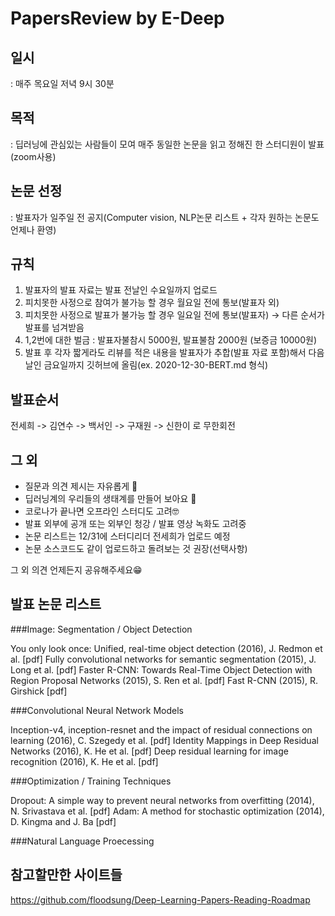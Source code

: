 # PapersReview by E-Deep

## 일시 
: 매주 목요일 저녁 9시 30분

## 목적
: 딥러닝에 관심있는 사람들이 모여 매주 동일한 논문을 읽고 정해진 한 스터디원이 발표(zoom사용)

## 논문 선정 
: 발표자가 일주일 전 공지(Computer vision, NLP논문 리스트 + 각자 원하는 논문도 언제나 환영)

## 규칙
1. 발표자의 발표 자료는 발표 전날인 수요일까지 업로드
2. 피치못한 사정으로 참여가 불가능 할 경우 월요일 전에 통보(발표자 외)
3. 피치못한 사정으로 발표가 불가능 할 경우 일요일 전에 통보(발표자) → 다른 순서가 발표를 넘겨받음
4. 1,2번에 대한 벌금 : 발표자불참시 5000원, 발표불참 2000원 (보증금 10000원)
5. 발표 후 각자 짧게라도 리뷰를 적은 내용을 발표자가 추합(발표 자료 포함)해서 다음날인 금요일까지 깃허브에 올림(ex. 2020-12-30-BERT.md 형식)

## 발표순서
전세희 -> 김연수 -> 백서인 -> 구재원 -> 신한이 로 무한회전 

## 그 외

- 질문과 의견 제시는 자유롭게 🧐
- 딥러닝계의 우리들의 생태계를 만들어 보아요 🤪
- 코로나가 끝나면 오프라인 스터디도 고려🤓
- 발표 외부에 공개 또는 외부인 청강 / 발표 영상 녹화도 고려중
- 논문 리스트는 12/31에 스터디리더 전세희가 업로드 예정
- 논문 소스코드도 같이 업로드하고 돌려보는 것 권장(선택사항)


그 외 의견 언제든지 공유해주세요😁

## 발표 논문 리스트

###Image: Segmentation / Object Detection

You only look once: Unified, real-time object detection (2016), J. Redmon et al. [pdf]
Fully convolutional networks for semantic segmentation (2015), J. Long et al. [pdf]
Faster R-CNN: Towards Real-Time Object Detection with Region Proposal Networks (2015), S. Ren et al. [pdf]
Fast R-CNN (2015), R. Girshick [pdf]

###Convolutional Neural Network Models

Inception-v4, inception-resnet and the impact of residual connections on learning (2016), C. Szegedy et al. [pdf]
Identity Mappings in Deep Residual Networks (2016), K. He et al. [pdf]
Deep residual learning for image recognition (2016), K. He et al. [pdf]

###Optimization / Training Techniques

Dropout: A simple way to prevent neural networks from overfitting (2014), N. Srivastava et al. [pdf]
Adam: A method for stochastic optimization (2014), D. Kingma and J. Ba [pdf]

###Natural Language Proecessing


## 참고할만한 사이트들

https://github.com/floodsung/Deep-Learning-Papers-Reading-Roadmap

